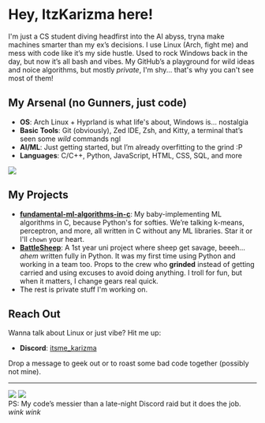 # Hey, ItzKarizma here!
I'm just a CS student diving headfirst into the AI abyss, tryna make machines smarter than my ex’s decisions. I use Linux (Arch, fight me) and mess with code like it’s my side hustle. Used to rock Windows back in the day, but now it’s all bash and vibes. My GitHub’s a playground for wild ideas and noice algorithms, but mostly *private*, I'm shy... that's why you can't see most of them!  

## My Arsenal (no Gunners, just code)
- **OS**: Arch Linux + Hyprland is what life's about, Windows is... nostalgia
- **Basic Tools**: Git (obviously), Zed IDE, Zsh, and Kitty, a terminal that’s seen some *wild* commands ngl
- **AI/ML**: Just getting started, but I’m already overfitting to the grind :P
- **Languages**: C/C++, Python, JavaScript, HTML, CSS, SQL, and more
  
![](https://skillicons.dev/icons?i=git,c,cpp,qt,py,pytorch,flask,js,html,css,mysql,bash,arch,linux,discord&theme=dark)

## My Projects
- **[fundamental-ml-algorithms-in-c](https://github.com/ItzKarizma/fundamental-ml-algorithms-in-c)**: My baby-implementing ML algorithms in C, because Python's for softies. We’re talking k-means, perceptron, and more, all written in C without any ML libraries. Star it or I'll `chown` your heart.
- **[BattleSheep](https://github.com/ItzKarizma/BattleSheep)**: A 1st year uni project where sheep get savage, beeeh... *ahem* written fully in Python. It was my first time using Python and working in a team too. Props to the crew who **grinded** instead of getting carried and using excuses to avoid doing anything. I troll for fun, but when it matters, I change gears real quick.
- The rest is private stuff I'm working on.  

## Reach Out
Wanna talk about Linux or just vibe? Hit me up:
- **Discord**: [itsme_karizma](https://discord.com/users/366212855042932736)  
  
Drop a message to geek out or to roast some bad code together (possibly not mine).

---
  
  
![](https://github-readme-streak-stats.herokuapp.com/?user=ItzKarizma&theme=dracula&count_private=true)
![](https://github-readme-stats.vercel.app/api/top-langs/?username=ItzKarizma&layout=compact&theme=dracula&count_private=true)  
PS: My code’s messier than a late-night Discord raid but it does the job. *wink wink*
